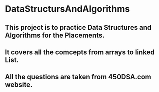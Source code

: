 # DataStructursAndAlgorithms
## This project is to practice Data Structures and Algorithms for the Placements.
## It covers all the comcepts from arrays to linked List.
## All the questions are taken from 450DSA.com website.
